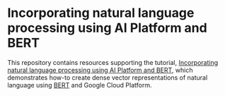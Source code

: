 # Incorporating natural language processing using AI Platform and BERT

This repository contains resources supporting the tutorial, [Incorporating natural language processing using AI Platform and BERT](https://cloud.google.com/solutions/incorporating-natural-language-processing-using-ai-platform-and-bert), which
demonstrates how-to create dense vector representations of natural language using
[BERT](https://arxiv.org/abs/1810.04805) and Google Cloud Platform.

